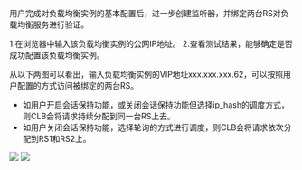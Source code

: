 用户完成对负载均衡实例的基本配置后，进一步创建监听器，并绑定两台RS对负载均衡服务进行验证。

1.在浏览器中输入该负载均衡实例的公网IP地址。
2.查看测试结果，能够确定是否成功配置该负载均衡实例。

从以下两图可以看出，输入负载均衡实例的VIP地址xxx.xxx.xxx.62，可以按照用户配置的方式访问被绑定的两台RS。
- 如用户开启会话保持功能，或关闭会话保持功能但选择ip_hash的调度方式，则CLB会将请求持续分配到同一台RS上去。
- 如用户关闭会话保持功能，选择轮询的方式进行调度，则CLB会将请求依次分配到RS1和RS2上。

![](//mccdn.qcloud.com/static/img/6db39e63f01e0212b85811d17467e5be/image.png)
![](//mccdn.qcloud.com/static/img/3a3df321b536f701c172f200f36bddc7/image.png)